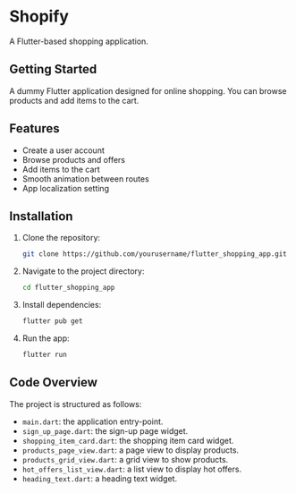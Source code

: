 # Shopify

A Flutter-based shopping application.

## Getting Started

A dummy Flutter application designed for online shopping. You can browse products and add items to the cart.

## Features

- Create a user account
- Browse products and offers
- Add items to the cart
- Smooth animation between routes
- App localization setting

## Installation

1. Clone the repository:
   ```sh
   git clone https://github.com/yourusername/flutter_shopping_app.git
   ```
2. Navigate to the project directory:
   ```sh
   cd flutter_shopping_app
   ```
3. Install dependencies:
   ```sh
   flutter pub get
   ```
4. Run the app:
   ```sh
   flutter run
   ```

## Code Overview

The project is structured as follows:

- `main.dart`: the application entry-point.
- `sign_up_page.dart`: the sign-up page widget.
- `shopping_item_card.dart`: the shopping item card widget.
- `products_page_view.dart`: a page view to display products.
- `products_grid_view.dart`: a grid view to show products.
- `hot_offers_list_view.dart`: a list view to display hot offers.
- `heading_text.dart`: a heading text widget.
